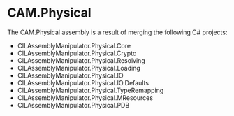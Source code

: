 ﻿# CAM.Physical
The CAM.Physical assembly is a result of merging the following C# projects:
* CILAssemblyManipulator.Physical.Core
* CILAssemblyManipulator.Physical.Crypto
* CILAssemblyManipulator.Physical.Resolving
* CILAssemblyManipulator.Physical.Loading
* CILAssemblyManipulator.Physical.IO
* CILAssemblyManipulator.Physical.IO.Defaults
* CILAssemblyManipulator.Physical.TypeRemapping
* CILAssemblyManipulator.Physical.MResources
* CILAssemblyManipulator.Physical.PDB
